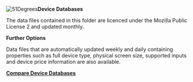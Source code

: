 ![51Degrees](https://51degrees.com/Portals/0/Logo.png "THE Fastest and Most Accurate Device Detection")**Device Databases**

The data files contained in this folder are licenced under the Mozilla Public License 2 and updated monthly.

**Further Options**

Data files that are automatically updated weekly and daily containing properties such as full device type, physical screen size, supported inputs and device price information are also available.

**[Compare Device Databases](https://51degrees.com/compare-data-options?utm_source=github&utm_medium=repository&utm_content=data&utm_campaign=java-open-source "Different device databases which can be used with 51Degrees device detection")**
